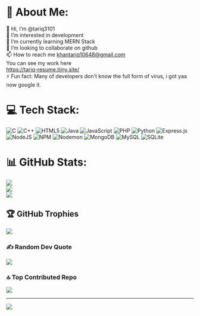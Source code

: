 # 💫 About Me:
👋 Hi, I’m @tariq3101<br>👀 I’m interested in development <br>🌱 I’m currently learning MERN Stack<br>💞️ I’m looking to collaborate on github<br>📫 How to reach me khantariq10648@gmail.com<br>You can see my work here<br>https://tariq-resume.tiiny.site/<br>⚡ Fun fact: Many of developers don't know the full form of virus, i got yaa now google it.

# 💻 Tech Stack:
![C](https://img.shields.io/badge/c-%2300599C.svg?style=flat&logo=c&logoColor=white) ![C++](https://img.shields.io/badge/c++-%2300599C.svg?style=flat&logo=c%2B%2B&logoColor=white) ![HTML5](https://img.shields.io/badge/html5-%23E34F26.svg?style=flat&logo=html5&logoColor=white) ![Java](https://img.shields.io/badge/java-%23ED8B00.svg?style=flat&logo=openjdk&logoColor=white) ![JavaScript](https://img.shields.io/badge/javascript-%23323330.svg?style=flat&logo=javascript&logoColor=%23F7DF1E) ![PHP](https://img.shields.io/badge/php-%23777BB4.svg?style=flat&logo=php&logoColor=white) ![Python](https://img.shields.io/badge/python-3670A0?style=flat&logo=python&logoColor=ffdd54) ![Express.js](https://img.shields.io/badge/express.js-%23404d59.svg?style=flat&logo=express&logoColor=%2361DAFB) ![NodeJS](https://img.shields.io/badge/node.js-6DA55F?style=flat&logo=node.js&logoColor=white) ![NPM](https://img.shields.io/badge/NPM-%23CB3837.svg?style=flat&logo=npm&logoColor=white) ![Nodemon](https://img.shields.io/badge/NODEMON-%23323330.svg?style=flat&logo=nodemon&logoColor=%BBDEAD) ![MongoDB](https://img.shields.io/badge/MongoDB-%234ea94b.svg?style=flat&logo=mongodb&logoColor=white) ![MySQL](https://img.shields.io/badge/mysql-4479A1.svg?style=flat&logo=mysql&logoColor=white) ![SQLite](https://img.shields.io/badge/sqlite-%2307405e.svg?style=flat&logo=sqlite&logoColor=white)
# 📊 GitHub Stats:
![](https://github-readme-stats.vercel.app/api?username=tariq3101&theme=dark&hide_border=false&include_all_commits=false&count_private=false)<br/>
![](https://github-readme-streak-stats.herokuapp.com/?user=tariq3101&theme=dark&hide_border=false)<br/>
![](https://github-readme-stats.vercel.app/api/top-langs/?username=tariq3101&theme=dark&hide_border=false&include_all_commits=false&count_private=false&layout=compact)

## 🏆 GitHub Trophies
![](https://github-profile-trophy.vercel.app/?username=tariq3101&theme=default&no-frame=true&no-bg=true&margin-w=4)

### ✍️ Random Dev Quote
![](https://quotes-github-readme.vercel.app/api?type=vetical&theme=radical)

### 🔝 Top Contributed Repo
![](https://github-contributor-stats.vercel.app/api?username=tariq3101&limit=5&theme=dark&combine_all_yearly_contributions=true)

---
[![](https://visitcount.itsvg.in/api?id=tariq3101&icon=5&color=0)](https://visitcount.itsvg.in)

<!-- Proudly created with GPRM ( https://gprm.itsvg.in ) -->

<!---
tariq3101/tariq3101 is a ✨ special ✨ repository because its `README.md` (this file) appears on your GitHub profile.
You can click the Preview link to take a look at your changes.
--->

